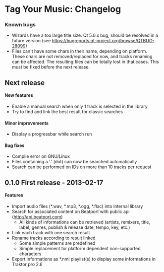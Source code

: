 # Tag Your Music: Changelog

### Known bugs
 - Wizards have a too large title size. Qt 5.0.x bug, should be resolved in a future version (see https://bugreports.qt-project.org/browse/QTBUG-28099)
 - Files can't have some chars in their name, depending on platform. These chars are not removed/replaced for now, and tracks renaming can be affected. The resulting files can be totally lost in that cases. This must be fixed before the next release.

## Next release
#### New features
 - Enable a manual search when only 1 track is selected in the library
 - Try to find and link the best result for classic searches

#### Minor improvements
 - Display a progressbar while search run

#### Bug fixes
 - Compile error on GNU/Linux
 - Files containing a '.' (dot) can now be searched automatically
 - Search can be performed on IDs on more than 10 tracks per request

## 0.1.0 First release - 2013-02-17
#### Features
 - Import audio files (*.wav, *.mp3, *.ogg, *.flac) into internal library
 - Search for associated content on Beatport with public api (http://api.beatport.com)
    - All kinds of informations can be retrieved (artists, remixers, title, label, genres, publish & release date, tempo, key, etc.)
 - Link each track with one search result
 - Rename tracks according to result linked
    - Some simple patterns are predefined
    - Simple replacement for platform dependent non-supported characters
 - Export informations as *.nml playlist(s) to display some informations in Traktor pro 2.6

